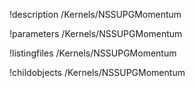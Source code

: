 !description /Kernels/NSSUPGMomentum

!parameters /Kernels/NSSUPGMomentum

!listingfiles /Kernels/NSSUPGMomentum

!childobjects /Kernels/NSSUPGMomentum

